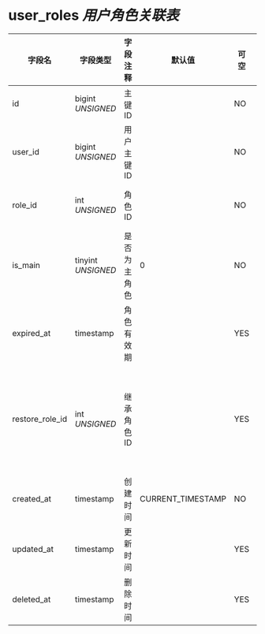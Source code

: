 # user_roles *用户角色关联表*

| 字段名 | 字段类型 | 字段注释 | 默认值 | 可空 | 备注 |
| --- | --- | --- | --- | --- | --- |
| id | bigint *UNSIGNED* | 主键 ID |  | NO | 自动递增 |
| user_id | bigint *UNSIGNED* | 用户主键 ID |  | NO | 关联字段 [users->id](users.md) |
| role_id | int *UNSIGNED* | 角色 ID |  | NO | 关联字段 [roles->id](roles.md) |
| is_main | tinyint *UNSIGNED* | 是否为主角色 | 0 | NO | 0.普通 / 1.主角色 |
| expired_at | timestamp | 角色有效期 |  | YES | 过期时间 |
| restore_role_id | int *UNSIGNED* | 继承角色 ID |  | YES | 如果是主角色，过期后谁继承主角色 |
| created_at | timestamp | 创建时间 | CURRENT_TIMESTAMP | NO |  |
| updated_at | timestamp | 更新时间 |  | YES |  |
| deleted_at | timestamp | 删除时间 |  | YES |  |

